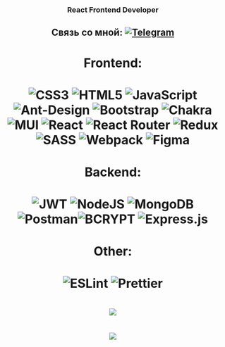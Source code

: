 ### <div align="center">React Frontend Developer</div>

## <div align="center">Связь со мной: [![Telegram](https://img.shields.io/badge/Telegram-%237289DA.svg?logo=telegram&logoColor=white)](https://t.me/Yakubov775)</div>

# <div align="center">Frontend:</div>
# <div align="center">![CSS3](https://img.shields.io/badge/css3-%231572B6.svg?style=flat&logo=css3&logoColor=white) ![HTML5](https://img.shields.io/badge/html5-%23E34F26.svg?style=flat&logo=html5&logoColor=white) ![JavaScript](https://img.shields.io/badge/javascript-%23323330.svg?style=flat&logo=javascript&logoColor=%23F7DF1E) ![Ant-Design](https://img.shields.io/badge/-AntDesign-%230170FE?style=flat&logo=ant-design&logoColor=white) ![Bootstrap](https://img.shields.io/badge/bootstrap-%23563D7C.svg?style=flat&logo=bootstrap&logoColor=white) ![Chakra](https://img.shields.io/badge/chakra-%234ED1C5.svg?style=flat&logo=chakraui&logoColor=white)   ![MUI](https://img.shields.io/badge/MUI-%230081CB.svg?style=flat&logo=material-ui&logoColor=white)  ![React](https://img.shields.io/badge/react-%2320232a.svg?style=flat&logo=react&logoColor=%2361DAFB) ![React Router](https://img.shields.io/badge/React_Router-CA4245?style=flat&logo=react-router&logoColor=white) ![Redux](https://img.shields.io/badge/redux-%23593d88.svg?style=flat&logo=redux&logoColor=white) ![SASS](https://img.shields.io/badge/SASS-hotpink.svg?style=flat&logo=SASS&logoColor=white) ![Webpack](https://img.shields.io/badge/webpack-%238DD6F9.svg?style=flat&logo=webpack&logoColor=black)  	![Figma](https://img.shields.io/badge/figma-%23F24E1E.svg?style=flat&logo=figma&logoColor=white) </div>

# <div align="center">Backend:</div>
# <div align="center">![JWT](https://img.shields.io/badge/JWT-black?style=flat&logo=JSON%20web%20tokens) ![NodeJS](https://img.shields.io/badge/node.js-6DA55F?style=flat&logo=node.js&logoColor=white) ![MongoDB](https://img.shields.io/badge/MongoDB-%234ea94b.svg?style=flat&logo=mongodb&logoColor=white) ![Postman](https://img.shields.io/badge/Postman-FF6C37?style=flat&logo=postman&logoColor=white)![BCRYPT](https://img.shields.io/badge/BCRYPT-black?style=flat&logo=JSON%20web%20tokens) ![Express.js](https://img.shields.io/badge/express.js-%23404d59.svg?style=flat&logo=express&logoColor=%2361DAFB)
  
  # <div align="center">Other:</div>
  # <div align="center">  ![ESLint](https://img.shields.io/badge/ESLint-4B3263?style=flat&logo=eslint&logoColor=white)  ![Prettier](https://img.shields.io/badge/Prettier-4B3263?style=flat&logo=prettier&logoColor=white)</div>

# <div align="center">![](https://github-readme-stats.vercel.app/api/top-langs/?username=zxcviolence&theme=dark&hide_border=true&include_all_commits=false&count_private=false&layout=compact)</div>

# <div align="center">[![](https://visitcount.itsvg.in/api?id=zxcviolence&icon=2&color=6)](https://visitcount.itsvg.in)</div>
